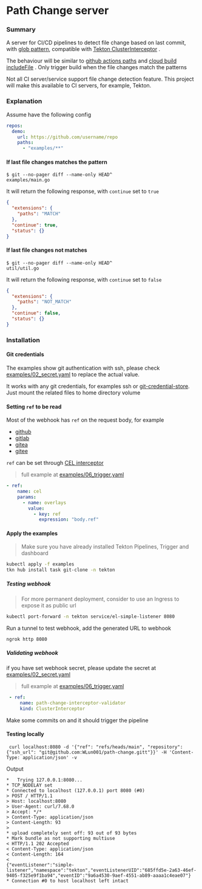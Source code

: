 # Path Change server

### Summary

A server for CI/CD pipelines to detect file change based on last commit,
with [glob pattern](https://github.com/bmatcuk/doublestar#patterns), compatible
with [Tekton ClusterInterceptor](https://tekton.dev/docs/triggers/clusterinterceptors/#configuring-a-kubernetes-service-for-the-clusterinterceptor)
.

The behaviour will be similar
to [github actions paths](https://docs.github.com/en/actions/using-workflows/workflow-syntax-for-github-actions#example-including-paths)
and [cloud build includeFile](https://cloud.google.com/build/docs/automating-builds/create-manage-triggers#build_trigger)
. Only trigger build when the file changes match the patterns

Not all CI server/service support file change detection feature. This project will make this available to CI servers,
for example, Tekton.

### Explanation

Assume have the following config

```yaml
repos:
  demo:
    url: https://github.com/username/repo
    paths:
      - "examples/**"
```

#### If last file changes matches the pattern

```
$ git --no-pager diff --name-only HEAD^
examples/main.go
```

It will return the following response, with `continue` set to `true`

```json
{
  "extensions": {
    "paths": "MATCH"
  },
  "continue": true,
  "status": {}
}
```

#### If last file changes not matches

```
$ git --no-pager diff --name-only HEAD^
util/util.go
```

It will return the following response, with `continue` set to `false`

```json
{
  "extensions": {
    "paths": "NOT_MATCH"
  },
  "continue": false,
  "status": {}
}
```

### Installation

#### Git credentials

The examples show git authentication with ssh, please check [examples/02_secret.yaml](examples/02_secret.yaml) to
replace the actual value.

It works with any git credentials, for examples ssh
or [git-credential-store](https://git-scm.com/docs/git-credential-store). Just mount the related files to home directory
volume

#### Setting `ref` to be read

Most of the webhook has `ref` on the request body, for example

- [github](https://docs.github.com/en/developers/webhooks-and-events/webhooks/webhook-events-and-payloads#push)
- [gitlab](https://docs.gitlab.com/ee/user/project/integrations/webhook_events.html#push-events)
- [gitea](https://docs.gitea.io/en-us/webhooks/#event-information)
- [gitee](https://gitee.com/help/articles/4186#article-header1)

`ref` can be set through [CEL interceptor](https://tekton.dev/docs/triggers/interceptors/#cel-interceptors)
> full example at [examples/06_trigger.yaml](examples/06_trigger.yaml)

```yaml
- ref:
    name: cel
    params:
      - name: overlays
        value:
          - key: ref
            expression: "body.ref"
```

#### Apply the examples

> Make sure you have already installed Tekton Pipelines, Trigger and dashboard

```bash
kubectl apply -f examples
tkn hub install task git-clone -n tekton
```

##### Testing webhook

> For more permanent deployment, consider to use an Ingress to expose it as public url

```bash
kubectl port-forward -n tekton service/el-simple-listener 8080
```

Run a tunnel to test webhook, add the generated URL to webhook

```
ngrok http 8080
```

##### Validating webhook
if you have set webhook secret, please update the secret at [examples/02_secret.yaml](examples/02_secret.yaml)

> full example at [examples/06_trigger.yaml](examples/06_trigger.yaml)

```yaml
 - ref:
     name: path-change-interceptor-validator
     kind: ClusterInterceptor
```
Make some commits on and it should trigger the pipeline

#### Testing locally

```
 curl localhost:8080 -d '{"ref": "refs/heads/main", "repository": {"ssh_url": "git@github.com:WLun001/path-change.gitt"}}' -H 'Content-Type: application/json' -v
```

Output

```
*   Trying 127.0.0.1:8080...
* TCP_NODELAY set
* Connected to localhost (127.0.0.1) port 8080 (#0)
> POST / HTTP/1.1
> Host: localhost:8080
> User-Agent: curl/7.68.0
> Accept: */*
> Content-Type: application/json
> Content-Length: 93
>
* upload completely sent off: 93 out of 93 bytes
* Mark bundle as not supporting multiuse
< HTTP/1.1 202 Accepted
< Content-Type: application/json
< Content-Length: 164
<
{"eventListener":"simple-listener","namespace":"tekton","eventListenerUID":"685ffd5e-2a63-46ef-9405-f325e9f1ba94","eventID":"9a6a4530-9aef-4551-ab89-aaaa1c4eae07"}
* Connection #0 to host localhost left intact
```
